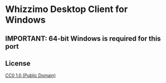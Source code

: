 # Whizzimo Desktop Client for Windows
## IMPORTANT: 64-bit Windows is required for this port

## License

[CC0 1.0 (Public Domain)](LICENSE.md)

